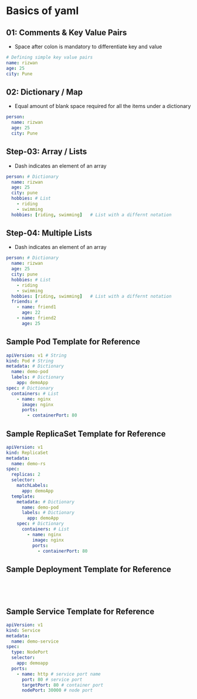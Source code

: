 # Basics of yaml

## 01: Comments & Key Value Pairs
- Space after colon is mandatory to differentiate key and value
```yml
# Defining simple key value pairs
name: rizwan
age: 25
city: Pune
```

## 02: Dictionary / Map
- Equal amount of blank space required for all the items under a dictionary
```yml
person:
  name: rizwan
  age: 25
  city: Pune
```

## Step-03: Array / Lists
- Dash indicates an element of an array
```yml
person: # Dictionary
  name: rizwan
  age: 25
  city: pune
  hobbies: # List  
    - riding
    - swimming
  hobbies: [riding, swimming]   # List with a differnt notation  
```  

## Step-04: Multiple Lists
- Dash indicates an element of an array
```yml
person: # Dictionary
  name: rizwan
  age: 25
  city: pune
  hobbies: # List  
    - riding
    - swimming
  hobbies: [riding, swimming]   # List with a differnt notation  
  friends: # 
    - name: friend1
      age: 22
    - name: friend2
      age: 25            
```  


## Sample Pod Template for Reference

```yml
apiVersion: v1 # String
kind: Pod # String
metadata: # Dictionary
  name: demo-pod
  labels: # Dictionary
    app: demoApp
spec: # Dictionary
  containers: # List
    - name: nginx
      image: nginx
      ports:
        - containerPort: 80
```        

## Sample ReplicaSet Template for Reference

```yml
apiVersion: v1
kind: ReplicaSet
metadata:
  name: demo-rs
spec:
  replicas: 2
  selector:
    matchLabels:
      app: demoApp
  template:
    metadata: # Dictionary
      name: demo-pod
      labels: # Dictionary
        app: demoApp
    spec: # Dictionary
      containers: # List
        - name: nginx
          image: nginx
          ports:
            - containerPort: 80
```            

## Sample Deployment Template for Reference

```yml


   
```            

## Sample Service Template for Reference

```yml
apiVersion: v1
kind: Service
metadata:
  name: demo-service
spec:
  type: NodePort
  selector:
    app: demoapp
  ports:
    - name: http # service port name
      port: 80 # service port
      targetPort: 80 # container port
      nodePort: 30000 # node port
```      
